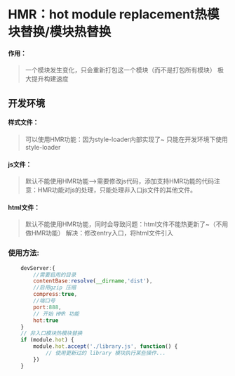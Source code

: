 # HMR：hot module replacement热模块替换/模块热替换

#### 作用：
> 一个模块发生变化，只会重新打包这一个模块（而不是打包所有模块） 极大提升构建速度

## 开发环境

#### 样式文件：
> 可以使用HMR功能：因为style-loader内部实现了~ 只能在开发环境下使用 style-loader

#### js文件：
> 默认不能使用HMR功能-->需要修改js代码，添加支持HMR功能的代码注意：HMR功能对js的处理，只能处理非入口js文件的其他文件。

#### html文件：
> 默认不能使用HMR功能，同时会导致问题：html文件不能热更新了~（不用做HMR功能）
> 解决：修改entry入口，将html文件引入

### 使用方法:
```js
    devServer:{
        //需要启用的目录
        contentBase:resolve(__dirname,'dist'),
        //启用gzip 压缩
        compress:true,
        //端口号
        port:888,
        // 开始 HMR 功能
        hot:true
    }
    // 非入口模块热模块替换
    if (module.hot) {
        module.hot.accept('./library.js', function() {
            // 使用更新过的 library 模块执行某些操作...
        })
    }
```